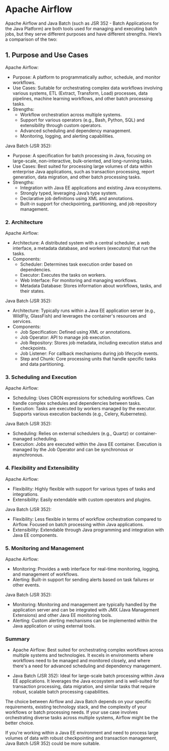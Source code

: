 # Apache Airflow

Apache Airflow and Java Batch (such as JSR 352 - Batch Applications for the Java Platform) are both tools used for managing and executing batch jobs, but they serve different purposes and have different strengths. Here’s a comparison of the two:

## 1. Purpose and Use Cases

Apache Airflow:

- Purpose: A platform to programmatically author, schedule, and monitor workflows.
- Use Cases: Suitable for orchestrating complex data workflows involving various systems, ETL (Extract, Transform, Load) processes, data pipelines, machine learning workflows, and other batch processing tasks.
- Strengths: 
  - Workflow orchestration across multiple systems.
  - Support for various operators (e.g., Bash, Python, SQL) and extensibility through custom operators.
  - Advanced scheduling and dependency management.
  - Monitoring, logging, and alerting capabilities.

Java Batch (JSR 352):

- Purpose: A specification for batch processing in Java, focusing on large-scale, non-interactive, bulk-oriented, and long-running tasks.
- Use Cases: Best suited for processing large volumes of data within enterprise Java applications, such as transaction processing, report generation, data migration, and other batch processing tasks.
- Strengths:
  - Integration with Java EE applications and existing Java ecosystems.
  - Strongly typed, leveraging Java’s type system.
  - Declarative job definitions using XML and annotations.
  - Built-in support for checkpointing, partitioning, and job repository management.

### 2. Architecture

Apache Airflow:

- Architecture: A distributed system with a central scheduler, a web interface, a metadata database, and workers (executors) that run the tasks.
- Components:
  - Scheduler: Determines task execution order based on dependencies.
  - Executor: Executes the tasks on workers.
  - Web Interface: For monitoring and managing workflows.
  - Metadata Database: Stores information about workflows, tasks, and their states.

Java Batch (JSR 352):

- Architecture: Typically runs within a Java EE application server (e.g., WildFly, GlassFish) and leverages the container's resources and services.
- Components:
  - Job Specification: Defined using XML or annotations.
  - Job Operator: API to manage job execution.
  - Job Repository: Stores job metadata, including execution status and checkpoints.
  - Job Listener: For callback mechanisms during job lifecycle events.
  - Step and Chunk: Core processing units that handle specific tasks and data partitioning.

### 3. Scheduling and Execution

Apache Airflow:

- Scheduling: Uses CRON expressions for scheduling workflows. Can handle complex schedules and dependencies between tasks.
- Execution: Tasks are executed by workers managed by the executor. Supports various execution backends (e.g., Celery, Kubernetes).

Java Batch (JSR 352):

- Scheduling: Relies on external schedulers (e.g., Quartz) or container-managed scheduling.
- Execution: Jobs are executed within the Java EE container. Execution is managed by the Job Operator and can be synchronous or asynchronous.

### 4. Flexibility and Extensibility

Apache Airflow:

- Flexibility: Highly flexible with support for various types of tasks and integrations.
- Extensibility: Easily extendable with custom operators and plugins.

Java Batch (JSR 352):

- Flexibility: Less flexible in terms of workflow orchestration compared to Airflow. Focused on batch processing within Java applications.
- Extensibility: Extendable through Java programming and integration with Java EE components.

### 5. Monitoring and Management

Apache Airflow:

- Monitoring: Provides a web interface for real-time monitoring, logging, and management of workflows.
- Alerting: Built-in support for sending alerts based on task failures or other events.

Java Batch (JSR 352):

- Monitoring: Monitoring and management are typically handled by the application server and can be integrated with JMX (Java Management Extensions) and other Java EE monitoring tools.
- Alerting: Custom alerting mechanisms can be implemented within the Java application or using external tools.

### Summary

- Apache Airflow: Best suited for orchestrating complex workflows across multiple systems and technologies. It excels in environments where workflows need to be managed and monitored closely, and where there's a need for advanced scheduling and dependency management.

- Java Batch (JSR 352): Ideal for large-scale batch processing within Java EE applications. It leverages the Java ecosystem and is well-suited for transaction processing, data migration, and similar tasks that require robust, scalable batch processing capabilities.

The choice between Airflow and Java Batch depends on your specific requirements, existing technology stack, and the complexity of your workflows or batch processing needs. If your use case involves orchestrating diverse tasks across multiple systems, Airflow might be the better choice. 

If you're working within a Java EE environment and need to process large volumes of data with robust checkpointing and transaction management, Java Batch (JSR 352) could be more suitable.
